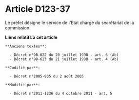 # Article D123-37

Le préfet désigne le service de l'Etat chargé du secrétariat de la commission.

**Liens relatifs à cet article**

	**Anciens textes**:

	  - Décret n°98-622 du 20 juillet 1998 - art. 6 (Ab)
	  - Décret n°98-623 du 21 juillet 1998 - art. 4 (Ab)

	**Codifié par**:

	  - Décret n°2005-935 du 2 août 2005

	**Modifié par**:

	  - Décret n°2011-1236 du 4 octobre 2011 - art. 5
